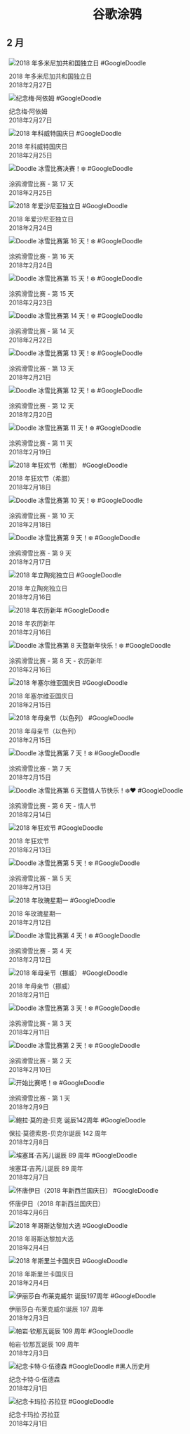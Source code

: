 
<h1 align="center"> 谷歌涂鸦 </h1>




## 2 月

<div class="image">


<img src="https://lh3.googleusercontent.com/yfDkGL8hVHSKJt5d8G5jCS4aC8t0H_VJphlutCjjbETg0IHVvuR-taYXJrkN8RBJJ3iS8uLfrT4zA0SfgYh1TlNpOTBpxA1uWRoqlmE" alt="2018 年多米尼加共和国独立日 #GoogleDoodle" style="margin: 5px"/>
<div class="info" style="font-size: 14px; color:#333333; margin:5px"><div class="title">2018 年多米尼加共和国独立日</div><div class="date">2018年2月27日</div></div>

<img src="https://lh3.googleusercontent.com/FgSn7iEMUQx9ojynvD0LQmLQpy7T5kwXdK8y4_dUOX63ESBdbN3aLYo86iTzEc_SpRYJdRNeR2rsa3zxfGAYVFHmMOVNOZ52BUwMRUk" alt="纪念梅·阿依姆 #GoogleDoodle" style="margin: 5px"/>
<div class="info" style="font-size: 14px; color:#333333; margin:5px"><div class="title">纪念梅·阿依姆</div><div class="date">2018年2月27日</div></div>

<img src="https://lh3.googleusercontent.com/xjoeyufxSVMZePzK1zSOZFnswfLk_lYaLJ9rIQGkeavCv0ahFZcizJB7fRc9rO-qnuAYBLwOcNcQr76YmMeeu1TqUfVIP_LU41HA2Pev" alt="2018 年科威特国庆日 #GoogleDoodle" style="margin: 5px"/>
<div class="info" style="font-size: 14px; color:#333333; margin:5px"><div class="title">2018 年科威特国庆日</div><div class="date">2018年2月25日</div></div>

<img src="https://lh3.googleusercontent.com/ufx5vDCTaDzzH3otAWQ3GyABf4l3-dqBa1a1KG9k_NSuejf6pxcLfeXOwi53plzxwZeKLz_s2ysPqwdekygQwepJO7D91mTWftovAieB" alt="Doodle 冰雪比赛决赛！❄️ #GoogleDoodle" style="margin: 5px"/>
<div class="info" style="font-size: 14px; color:#333333; margin:5px"><div class="title">涂鸦滑雪比赛 - 第 17 天</div><div class="date">2018年2月25日</div></div>

<img src="https://lh3.googleusercontent.com/TuqAB6jDzHmP8Bddl7fMEsLEYU7QRpinN3FbXh6hOLP00dMis1eotbAEVoByrj4qft-XojqEb2RjzLiCrx9GPzQp6oImEz5xsLd-5BY" alt="2018 年爱沙尼亚独立日 #GoogleDoodle" style="margin: 5px"/>
<div class="info" style="font-size: 14px; color:#333333; margin:5px"><div class="title">2018 年爱沙尼亚独立日</div><div class="date">2018年2月24日</div></div>

<img src="https://lh3.googleusercontent.com/R-gvyG6uplN-mgEbYWnAb9YznheVWzrh67eI_LffIuN5TDZaAWt7mqf4Zsn4YDnhBcUmcsi7xOQe6D4w4wE5s1WYceipnPgfM9gN7lA" alt="Doodle 冰雪比赛第 16 天！❄️ #GoogleDoodle" style="margin: 5px"/>
<div class="info" style="font-size: 14px; color:#333333; margin:5px"><div class="title">涂鸦滑雪比赛 - 第 16 天</div><div class="date">2018年2月24日</div></div>

<img src="https://lh3.googleusercontent.com/NeTpc1irW-aQ7aARun0yovf54uNPQyKvZG4lTYeUGY0T6DV5-Z5N2xJoZXkNdp9B7guC9z1c29zIIwP75C91iUf6fYeWjhDa6aCUHTV8ew" alt="Doodle 冰雪比赛第 15 天！❄️ #GoogleDoodle" style="margin: 5px"/>
<div class="info" style="font-size: 14px; color:#333333; margin:5px"><div class="title">涂鸦滑雪比赛 - 第 15 天</div><div class="date">2018年2月23日</div></div>

<img src="https://lh3.googleusercontent.com/IfyAeJ7YbBaYrWhZb9cJ1D1UQmeZYV5hxbeAAYqUNWC_9hrIZ3p7qm5gSv6vyB5FFATnirl7anxeI9hfFDdhXVpuqdOBriU_S_O-pESv" alt="Doodle 冰雪比赛第 14 天！❄️ #GoogleDoodle" style="margin: 5px"/>
<div class="info" style="font-size: 14px; color:#333333; margin:5px"><div class="title">涂鸦滑雪比赛 - 第 14 天</div><div class="date">2018年2月22日</div></div>

<img src="https://lh3.googleusercontent.com/gjTZOD3rCl2gyuAK4ChTmiTXH82e6j1XCXFtKwK-SCUivI1NAI4j96gZDZKfrL77vDrn_opp4rDr1nDPml1aeM98NDOEkPZ7DaH3UsXX" alt="Doodle 冰雪比赛第 13 天！❄️ #GoogleDoodle" style="margin: 5px"/>
<div class="info" style="font-size: 14px; color:#333333; margin:5px"><div class="title">涂鸦滑雪比赛 - 第 13 天</div><div class="date">2018年2月21日</div></div>

<img src="https://lh3.googleusercontent.com/lq0UuX216C4EySUW0ZG4MezrYAWwzJUrVR9YgYOZa5RxGfoyr4zROnBJFWbXnwhvAuvpDb6lrLm9qpP0ZpXhoi_AHBs5Lt_JrgZNrZPx" alt="Doodle 冰雪比赛第 12 天！❄️ #GoogleDoodle" style="margin: 5px"/>
<div class="info" style="font-size: 14px; color:#333333; margin:5px"><div class="title">涂鸦滑雪比赛 - 第 12 天</div><div class="date">2018年2月20日</div></div>

<img src="https://lh3.googleusercontent.com/IXhOAoMKJNRqEatg19sbAQFjBwA2w-k4OSBOGA5-rwU7RDzBTwlQLNFg2u-9yw329lsHvVgJ75ucsEPbQeoeIgFdKmkcveY_zmDo5bY" alt="Doodle 冰雪比赛第 11 天！❄️ #GoogleDoodle" style="margin: 5px"/>
<div class="info" style="font-size: 14px; color:#333333; margin:5px"><div class="title">涂鸦滑雪比赛 - 第 11 天</div><div class="date">2018年2月19日</div></div>

<img src="https://lh3.googleusercontent.com/ExFqH0e0vlWqRM2mjcMyk-MbQlC2A4fOyBX6PEPoEa3SE5i3rs_IP2yREm2UbaHLOqlwE-ePIhZIFAlyV6h-7dHnVdMlwa-VOpX1FlDM" alt="2018 年狂欢节（希腊） #GoogleDoodle" style="margin: 5px"/>
<div class="info" style="font-size: 14px; color:#333333; margin:5px"><div class="title">2018 年狂欢节（希腊）</div><div class="date">2018年2月18日</div></div>

<img src="https://lh3.googleusercontent.com/VMpXjY1wa8ilVUFHNFKs7VVQDi_VBgJbllOFpWf8pGnzXQib7-0B7DnBtz9WUTssIGJkYu-XFxG0K56Xbvn8al9huqW33OvxQTSdv5Ik" alt="Doodle 冰雪比赛第 10 天！❄️ #GoogleDoodle" style="margin: 5px"/>
<div class="info" style="font-size: 14px; color:#333333; margin:5px"><div class="title">涂鸦滑雪比赛 - 第 10 天</div><div class="date">2018年2月18日</div></div>

<img src="https://lh3.googleusercontent.com/J9ZhZpADzqWeBKC4FCm37PClhLwM6O2ENW1X4EDXhCThCrRJZ1OzmhW_A9xtWg3cRqzpfBJhPU17YdEe8yaC9SyuD0b5LU8EObnXDA7n" alt="Doodle 冰雪比赛第 9 天！❄️ #GoogleDoodle" style="margin: 5px"/>
<div class="info" style="font-size: 14px; color:#333333; margin:5px"><div class="title">涂鸦滑雪比赛 - 第 9 天</div><div class="date">2018年2月17日</div></div>

<img src="https://lh3.googleusercontent.com/LRQ1pNzHRt-q6SGSz26Cl_78XQOr-Ux6r3-wNfnOnZO4WAA9VpATggXAv-X8J5hI52Sbd7vxvJrrVg_LDzPN0O5Zuc0_MJfZtSmhyjo" alt="2018 年立陶宛独立日 #GoogleDoodle" style="margin: 5px"/>
<div class="info" style="font-size: 14px; color:#333333; margin:5px"><div class="title">2018 年立陶宛独立日</div><div class="date">2018年2月16日</div></div>

<img src="https://lh3.googleusercontent.com/_rOyfUzzdXvU92_FXRh_rsyYu3iFvVbmSALDLeZhkeR1aHyNk4t7ZkVhDxZzuS05M_UJRdWonwlhwyc5qxBPXIF4AnSpsh9toi0rAbSt" alt="2018 年农历新年 #GoogleDoodle" style="margin: 5px"/>
<div class="info" style="font-size: 14px; color:#333333; margin:5px"><div class="title">2018 年农历新年</div><div class="date">2018年2月16日</div></div>

<img src="https://lh3.googleusercontent.com/t7R-yWWz3dmQoCmZ9RnXrDf0eyYuV9KLQJNTi6NnH0cDuW9XGVRBT1XeAoBCPxQS1d3DvFKYmwTVRGz6V7TOS_fBccM7zsM-ml-Q4dVh" alt="Doodle 冰雪比赛第 8 天暨新年快乐！❄️ #GoogleDoodle" style="margin: 5px"/>
<div class="info" style="font-size: 14px; color:#333333; margin:5px"><div class="title">涂鸦滑雪比赛 - 第 8 天 - 农历新年</div><div class="date">2018年2月16日</div></div>

<img src="https://lh3.googleusercontent.com/_c-CvmCQiG0x2G8pFX9QEJDe81qEcVtMwMobkoSJaiHCBdtAJOrXSNzeODrDTo1_P7BUac-PNbb24A5HpEqkSaLeRwCMohc6UB_kfdwu" alt="2018 年塞尔维亚国庆日 #GoogleDoodle" style="margin: 5px"/>
<div class="info" style="font-size: 14px; color:#333333; margin:5px"><div class="title">2018 年塞尔维亚国庆日</div><div class="date">2018年2月15日</div></div>

<img src="https://lh3.googleusercontent.com/8eZIR7ptkVKYlnrenuc2_BwfPv4ntUk4Cx9U74sxFNzHWKY3cJJS1YrzV9tIEiZVEG_20YZc9KvTwd8aHdcu4WS4ibvxEzjgbVs76wNp" alt="2018 年母亲节（以色列） #GoogleDoodle" style="margin: 5px"/>
<div class="info" style="font-size: 14px; color:#333333; margin:5px"><div class="title">2018 年母亲节（以色列）</div><div class="date">2018年2月15日</div></div>

<img src="https://lh3.googleusercontent.com/_q_YGEEvgRUAvwcNhP9NeLCllE5GSh9s-58h-aFXTK01jBoqR0AENri00q1ovDtFlHn6Gs-TJu-_g0ozbkN8CgJSkAkXGQWfd6ty1Ps" alt="Doodle 冰雪比赛第 7 天！❄️ #GoogleDoodle" style="margin: 5px"/>
<div class="info" style="font-size: 14px; color:#333333; margin:5px"><div class="title">涂鸦滑雪比赛 - 第 7 天</div><div class="date">2018年2月15日</div></div>

<img src="https://lh3.googleusercontent.com/RznF3pkOeiMx2fDnX19mx1qrHy-1fdhMEwq9aNfeSC1G1vL6f1Ny6enAFXEvF-JbBSw2l7IkMa2nm9NvkILhAaJ0Na4WOywy2RPwbNPd" alt="Doodle 冰雪比赛第 6 天暨情人节快乐！❄️❤️ #GoogleDoodle" style="margin: 5px"/>
<div class="info" style="font-size: 14px; color:#333333; margin:5px"><div class="title">涂鸦滑雪比赛 - 第 6 天 - 情人节</div><div class="date">2018年2月14日</div></div>

<img src="https://lh3.googleusercontent.com/RUKDUzFJBeEVe7fRD_6CyqSyJ2fYjHkCOakzElG07bcVv6JaJQF-X0zsFoxWltsDBC6sm2ka69eKkuyIMAq2eum3f-6ZO3uB-Feq7M9n" alt="2018 年狂欢节 #GoogleDoodle" style="margin: 5px"/>
<div class="info" style="font-size: 14px; color:#333333; margin:5px"><div class="title">2018 年狂欢节</div><div class="date">2018年2月13日</div></div>

<img src="https://lh3.googleusercontent.com/pMeYflzMwBgkbm9MPejzjENBa-FFPvUmT5-JHNuiLTi6gU6nCYDLuRQMarXX0eGSMewcjsfU4IEAuB7WgkVHfMbiwF-7zEZ8NS2igVAS" alt="Doodle 冰雪比赛第 5 天！❄️ #GoogleDoodle" style="margin: 5px"/>
<div class="info" style="font-size: 14px; color:#333333; margin:5px"><div class="title">涂鸦滑雪比赛 - 第 5 天</div><div class="date">2018年2月13日</div></div>

<img src="https://lh3.googleusercontent.com/50dpiS7cTkIHEVfSyC0-yJCjtyS4jtKYSndBT2df_GmHMHZScqB1brkzZ40km9Dh8eGABxKUZSIlzUedZ8wctIqQpXDXtB55RROfkr5dZw" alt="2018 年玫瑰星期一 #GoogleDoodle" style="margin: 5px"/>
<div class="info" style="font-size: 14px; color:#333333; margin:5px"><div class="title">2018 年玫瑰星期一</div><div class="date">2018年2月12日</div></div>

<img src="https://lh3.googleusercontent.com/sbsMN0PFxnkLx26krTw-AapOHMmk9dgWCkFDanQWr4RqJRVdfH1QVKur5qbSeoXEYjnRWHQAbIubF3ACazBsjv1VoLOBim39QXf5fJw" alt="Doodle 冰雪比赛第 4 天！❄️ #GoogleDoodle" style="margin: 5px"/>
<div class="info" style="font-size: 14px; color:#333333; margin:5px"><div class="title">涂鸦滑雪比赛 - 第 4 天</div><div class="date">2018年2月12日</div></div>

<img src="https://lh3.googleusercontent.com/d2uSWBhFumoyqzje96pxzI5R6BmCBaJLoxHlkMiKfAz4IPkeH2-DkkPhJyQHQgkZ3O-d_WcV241O6iSfeVKR-BO8OOlJKVWpvrhhUhu9" alt="2018 年母亲节（挪威） #GoogleDoodle" style="margin: 5px"/>
<div class="info" style="font-size: 14px; color:#333333; margin:5px"><div class="title">2018 年母亲节（挪威）</div><div class="date">2018年2月11日</div></div>

<img src="https://lh3.googleusercontent.com/zaNAerP5AkVk5UbjP1AZf0iL0F_Vwbo4IfODcpYcs0zYpVxLUtgAfAp2Ql9-tKT5en8nsz9jYxqsvm4d0O3pwqbUA2R-aTwEGMNp5WCl" alt="Doodle 冰雪比赛第 3 天！❄️ #GoogleDoodle" style="margin: 5px"/>
<div class="info" style="font-size: 14px; color:#333333; margin:5px"><div class="title">涂鸦滑雪比赛 - 第 3 天</div><div class="date">2018年2月11日</div></div>

<img src="https://lh3.googleusercontent.com/sQm09qitY6ORrxogRl8ytOCVM9KJM_0AP-z_WIDpkxZ809fcN7UGPodZ9T_PnH0aoepBEiWASl7J6X32b1uve6zHyZM_yaa5QBn3-18" alt="Doodle 冰雪比赛第 2 天！❄️ #GoogleDoodle" style="margin: 5px"/>
<div class="info" style="font-size: 14px; color:#333333; margin:5px"><div class="title">涂鸦滑雪比赛 - 第 2 天</div><div class="date">2018年2月10日</div></div>

<img src="https://lh3.googleusercontent.com/lzqYQNbaLNl68UrXTDAWDfkFpdxVbt_O_Kh1iBw4pCJL5hY7BuyGMyTNUoAfQXTJVfzLR8ev0eFiZ0GsXe8-INWuLCCQTKGaqelhfiK5dQ" alt="开始比赛吧！❄️ #GoogleDoodle" style="margin: 5px"/>
<div class="info" style="font-size: 14px; color:#333333; margin:5px"><div class="title">涂鸦滑雪比赛 - 第 1 天</div><div class="date">2018年2月9日</div></div>

<img src="https://lh3.googleusercontent.com/BB1i-tjhzE5ellupnngUHI7aj9UCcOVGu3sSKMpbwC9zCQClsnUwb5S5ziKDiqFMD3--BHmpoKVogsW98FnoqtKGmrteODbWbsmShokt" alt="鲍拉·莫的逊·贝克 诞辰142周年 #GoogleDoodle" style="margin: 5px"/>
<div class="info" style="font-size: 14px; color:#333333; margin:5px"><div class="title">保拉·莫德索恩-贝克尔诞辰 142 周年</div><div class="date">2018年2月8日</div></div>

<img src="https://lh3.googleusercontent.com/Eassi1eVJNtzYbB4D7YUg_gzswcJbIynJbLE4VuApNCcVQwoQcTfNuO1AGX7nM-wrvIcUdm3w-fZN6aiXuO5S8pdvFdlzt2e5w1MQ3Wx" alt="埃塞耳·吉芮儿诞辰 89 周年 #GoogleDoodle" style="margin: 5px"/>
<div class="info" style="font-size: 14px; color:#333333; margin:5px"><div class="title">埃塞耳·吉芮儿诞辰 89 周年</div><div class="date">2018年2月7日</div></div>

<img src="https://lh3.googleusercontent.com/LbkR1E3a1f6STwld0wceX-mlVCkDiBJla1x9uCqAKNoM_YGU_yJqdkYvTcWZ9DLVDM799zNOSJNyIJn21zCr3Y9dQhs7IxLvP4wHCNI29Q" alt="怀唐伊日（2018 年新西兰国庆日） #GoogleDoodle" style="margin: 5px"/>
<div class="info" style="font-size: 14px; color:#333333; margin:5px"><div class="title">怀唐伊日（2018 年新西兰国庆日）</div><div class="date">2018年2月6日</div></div>

<img src="https://lh3.googleusercontent.com/l9V9W4FQlcAfKa7tkNy5g4GD8eMJUcnf-XdsNvK_xFMd0-cmvaH1AXQFu69Es-n2RqL7kk3FOGXoe_JCVVsz-d9u0KHHm11nexoQ6Jy2" alt="2018 年哥斯达黎加大选 #GoogleDoodle" style="margin: 5px"/>
<div class="info" style="font-size: 14px; color:#333333; margin:5px"><div class="title">2018 年哥斯达黎加大选</div><div class="date">2018年2月4日</div></div>

<img src="https://lh3.googleusercontent.com/F5rSvidFElFZi-RYFcHdjeRcm9_n4PRPTKchxIQzAx_xPrFevrvASIIbvUOBq3Cep39G_Xx2RAD4nQOqH8SCTw-YeLKZV_wJaAN6yjg" alt="2018 年斯里兰卡国庆日 #GoogleDoodle" style="margin: 5px"/>
<div class="info" style="font-size: 14px; color:#333333; margin:5px"><div class="title">2018 年斯里兰卡国庆日</div><div class="date">2018年2月4日</div></div>

<img src="https://lh3.googleusercontent.com/zvogCmW4BIRwcX8S55itqnwbf75MJdPE-MYq5MJvLuGSVNEa6mlSJM1VpKVhRoFztAwy8lcjmz8TAWDrqhZiiPXj4qg6Mg2vld4B5cFQ" alt="伊丽莎白·布莱克威尔 诞辰197周年 #GoogleDoodle" style="margin: 5px"/>
<div class="info" style="font-size: 14px; color:#333333; margin:5px"><div class="title">伊丽莎白·布莱克威尔诞辰 197 周年</div><div class="date">2018年2月3日</div></div>

<img src="https://lh3.googleusercontent.com/FG109M9xntS7ybsqe2h9jRsAed8sjrBqxbN1AxHphzBn_jaCbP6hn7rEcANrBTPGsgSg7fHEtcNFfwzIEeYwKWDZBJzb1_uuxguAsjdT" alt="帕岩·钦那瓦诞辰 109 周年 #GoogleDoodle" style="margin: 5px"/>
<div class="info" style="font-size: 14px; color:#333333; margin:5px"><div class="title">帕岩·钦那瓦诞辰 109 周年</div><div class="date">2018年2月3日</div></div>

<img src="https://lh3.googleusercontent.com/MCMIU8YNZO7WQ9rj3DUlr_kAvztafbW5ve_OUuuzWUPE_TqG67IsNdiQ5TYrzKzVYV-IJgV-U9kUF8t2zL5ajphyoKIxdaUMjR6Z2gTuag" alt="纪念卡特·G·伍德森 #GoogleDoodle #黑人历史月" style="margin: 5px"/>
<div class="info" style="font-size: 14px; color:#333333; margin:5px"><div class="title">纪念卡特·G·伍德森</div><div class="date">2018年2月1日</div></div>

<img src="https://lh3.googleusercontent.com/JMNkACboMAt-5t2O5mH35yKzv58fn4_JddGvnheV7PiDOrcFJQunNjgPoVdw8kTtSTrmiiMGJ77dZb1oJVWfXQpKM440FZY1PSkg-lg" alt="纪念卡玛拉·苏拉亚 #GoogleDoodle" style="margin: 5px"/>
<div class="info" style="font-size: 14px; color:#333333; margin:5px"><div class="title">纪念卡玛拉·苏拉亚</div><div class="date">2018年2月1日</div></div>

</div>









